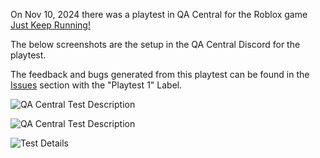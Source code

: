 On Nov 10, 2024 there was a playtest in QA Central for the Roblox game [Just Keep Running!](https://www.roblox.com/games/115976501112838/Just-Keep-Running)

The below screenshots are the setup in the QA Central Discord for the playtest. 

The feedback and bugs generated from this playtest can be found in the [Issues](https://github.com/AnnieStrawfairy/JustKeepRunning/issues) section with the "Playtest 1" Label.

![QA Central Test Description](https://github.com/user-attachments/assets/9af285ed-11a9-4ab6-8fba-bccf6780bd17)

![QA Central Test Description](https://github.com/user-attachments/assets/7afa1426-8d75-48c1-8c4a-103e3a4cdc95)


![Test Details](https://github.com/user-attachments/assets/183b558a-6c2d-489a-893d-ce17a762994a)
